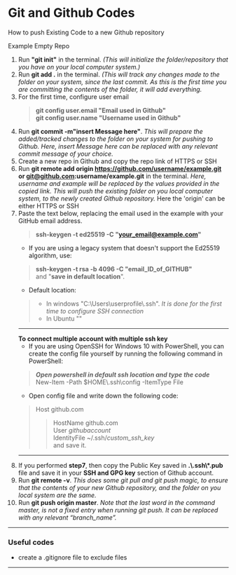 # Git and Github Codes
How to push Existing Code to a new Github repository

Example Empty Repo
1. Run **"git init"** in the terminal. *(This will initialize the folder/repository that you have on your local computer system.)*
2. Run **git add .** in the terminal. *(This will track any changes made to the folder on your system, since the last commit. As this is the first time you are committing the contents of the folder, it will add everything.*
3. For the first time, configure user email
    > **git config user.email "Email used in Github"** </br>
    > **git config user.name "Username used in Github"**
4. Run **git commit -m"insert Message here"**. *This will prepare the added/tracked changes to the folder on your system for pushing to Github. Here, insert Message here can be replaced with any relevant commit message of your choice.*
5. Create a new repo in Github and copy the repo link of HTTPS or SSH
6. Run **git remote add origin https://github.com/username/example.git or git@github.com:username/example.git** in the terminal. *Here, username and example will be replaced by the values provided in the copied link. This will push the existing folder on you local computer system, to the newly created Github repository.*
Here the 'origin' can be either HTTPS or SSH
7. Paste the text below, replacing the email used in the example with your GitHub email address.
   > **ssh-keygen -t ed25519 -C "your_email@example.com"** 
   - If you are using a legacy system that doesn't support the Ed25519 algorithm, use:
   >  **ssh-keygen -t rsa -b 4096 -C "email_ID_of_GITHUB"** </br>
    and "**save in default location**".
   - Default location:
    >   - In windows "C:\Users\userprofile\\.ssh\". *It is done for the first time to configure SSH connection* </br>
    >  - In Ubuntu ""
    -----------------
    **To connect multiple account with multiple ssh key** </br>
   - If you are using OpenSSH for Windows 10 with PowerShell, you can create the config file yourself by running the following command in PowerShell: </br>
   > ***Open powershell in default ssh location and type the code*** </br>
   > New-Item -Path $HOME\\.ssh\\config -ItemType File 
   - Open config file and write down the following code:
    > Host github.com </br>
    >> HostName github.com </br>
    >> User *githubaccount* </br>
    >> IdentityFile ~/.ssh/*custom_ssh_key* </br>
    and save it.
    ---------------------------
9. If you performed **step7**, then copy the Public Key saved in **.\\.ssh\\*.pub** file and save it in your **SSH and GPG key** section of Github account.
10. Run **git remote -v**. *This does some git pull and git push magic, to ensure that the contents of your new Github repository, and the folder on you local system are the same.*
11. Run **git push origin master**. *Note that the last word in the command master, is not a fixed entry when running git push. It can be replaced with any relevant “branch_name”.*
---------------------------------------------------
### Useful codes
- create a .gitignore file to exclude files
--------------------------
